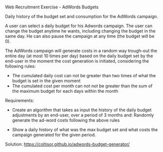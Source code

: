
Web Recruitment Exercise - AdWords Budgets

Daily history of the budget set and consumption for the AdWords campaign.

A user can select a daily budget for his Adwords campaign. The user can change the budget anytime he wants, including changing the
budget in the same day. He can also pause the campaign at any time (the budget will be 0).

The AdWords campaign will generate costs in a random way trough-out the entire day (at most 10 times per day) based on the daily budget
set by the end-user in the moment the cost generation is initiated, considering the following rules:

- The cumulated daily cost can not be greater than two times of what the budget is set in the given moment
- The cumulated cost per month can not not be greater than the sum of the maximum budget for each days within the month

Requirements:

- Create an algorithm that takes as input the history of the daily budget adjustments by an end-user, over a period of 3 months and:
Randomly generate the ad-word costs following the above rules

- Show a daily history of what was the max budget set and what costs the campaign generated for the given period.

Solution: https://coltisor.github.io/adwords-budget-generator/
